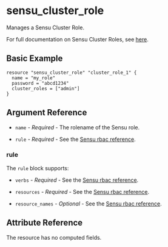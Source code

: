 # sensu_cluster_role

Manages a Sensu Cluster Role.

For full documentation on Sensu Cluster Roles, see [here](https://docs.sensu.io/sensu-go/latest/reference/rbac/#roles-and-cluster-roles).

## Basic Example

```hcl
resource "sensu_cluster_role" "cluster_role_1" {
  name = "my_role"
  password = "abcd1234"
  cluster_roles = ["admin"]
}
```

## Argument Reference

* `name` - *Required* - The rolename of the Sensu role.

* `rule` - *Required* - See the [Sensu rbac reference](https://docs.sensu.io/sensu-go/latest/reference/rbac/#rule-attributes).

### rule

The `rule` block supports:

* `verbs` - *Required* - See the [Sensu rbac reference](https://docs.sensu.io/sensu-go/latest/reference/rbac/#rule-attributes).

* `resources` - *Required* - See the [Sensu rbac reference](https://docs.sensu.io/sensu-go/latest/reference/rbac/#rule-attributes).

* `resource_names` - *Optional* - See the [Sensu rbac reference](https://docs.sensu.io/sensu-go/latest/reference/rbac/#rule-attributes).

## Attribute Reference

The resource has no computed fields.
